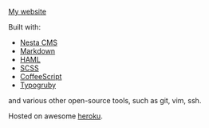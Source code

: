 [My website](http://mishareyzlin.com)

Built with:
* [Nesta CMS](http://nestacms.com)
* [Markdown](http://daringfireball.net/projects/markdown/)
* [HAML](http://haml-lang.com/)
* [SCSS](http://sass-lang.com/)
* [CoffeeScript](http://jashkenas.github.com/coffee-script/)
* [Typogruby](http://avdgaag.github.com/typogruby/)

and various other open-source tools, such as git, vim, ssh.

Hosted on awesome [heroku](http://heroku.com).
